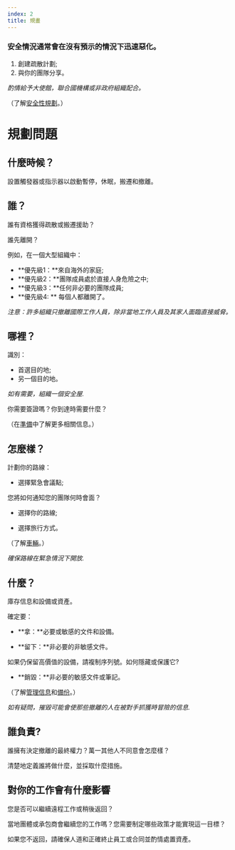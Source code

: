 ```yaml
---
index: 2
title: 規畫
---
```

### 安全情況通常會在沒有預示的情況下迅速惡化。

1.  創建疏散計劃;
2.  與你的團隊分享。

_酌情給予大使館，聯合國機構或非政府組織配合。_

（了解[安全性規劃](umbrella://assess-your-risk/security-planning)。）

# 規劃問題

## 什麼時候？

設置觸發器或指示器以啟動暫停，休眠，搬遷和撤離。

## 誰？

誰有資格獲得疏散或搬遷援助？

誰先離開？

例如，在一個大型組織中：

*   **優先級1：**來自海外的家庭;
*   **優先級2：**團隊成員處於直接人身危險之中;
*   **優先級3：**任何非必要的團隊成員;
*   **優先級4: ** 每個人都離開了。

*注意：許多組織只撤離國際工作人員，除非當地工作人員及其家人面臨直接威脅。*

## 哪裡？

識別：

*   首選目的地;
*   另一個目的地。

_如有需要，組織一個安全屋._

你需要簽證嗎？你到達時需要什麼？

（在[準備](umbrella://travel/preparation)中了解更多相關信息。）

## 怎麼樣？

計劃你的路線：

*   選擇緊急會議點;

您將如何通知您的團隊何時會面？

*   選擇你的路線;

*   選擇旅行方式。

（了解[車輛](umbrella://travel/vehicles)。）

_確保路線在緊急情況下開放._

## 什麼？

庫存信息和設備或資產。

確定要：

*   **拿：**必要或敏感的文件和設備。

*   **留下：**非必要的非敏感文件。

如果仍保留高價值的設備，請複制序列號。如何隱藏或保護它?

*   **銷毀：**非必要的敏感文件或筆記。

（了解[管理信息](umbrella://information/managing-information)和[備份](umbrella://information/backing-up)。）

_如有疑問，摧毀可能會使那些撤離的人在被對手抓獲時冒險的信息._

## 誰負責?

誰擁有決定撤離的最終權力？萬一其他人不同意會怎麼樣？

清楚地定義誰將做什麼，並採取什麼措施。

## 對你的工作會有什麼影響

您是否可以繼續遠程工作或稍後返回？

當地團體或承包商會繼續您的工作嗎？您需要制定哪些政策才能實現這一目標？

如果您不返回，請確保人道和正確終止員工或合同並酌情處置資產。